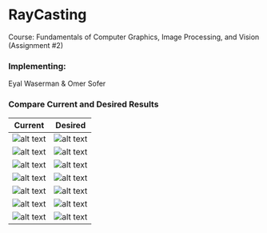 # RayCasting  
Course: Fundamentals of Computer Graphics, Image Processing, and Vision (Assignment #2)

### Implementing:
Eyal Waserman & Omer Sofer

### Compare Current and Desired Results

Current                    |  Desired
:-------------------------:|:-------------------------:
![alt text](https://github.com/eyalw711/RayTracing/blob/master/scenes/Spheres.png "Spheres")  |  ![alt text](https://github.com/eyalw711/RayTracing/blob/master/%E2%80%8F%E2%80%8Fscenes2017/Spheres.png "Spheres")  
![alt text](https://github.com/eyalw711/RayTracing/blob/master/scenes/Pool.png "Pool")  |  ![alt text](https://github.com/eyalw711/RayTracing/blob/master/%E2%80%8F%E2%80%8Fscenes2017/MyPool.png "Pool")  
![alt text](https://github.com/eyalw711/RayTracing/blob/master/scenes/Triangle.png "Triangle")  |  ![alt text](https://github.com/eyalw711/RayTracing/blob/master/%E2%80%8F%E2%80%8Fscenes2017/MyTriangle.png "Triangle")  
![alt text](https://github.com/eyalw711/RayTracing/blob/master/scenes/Triangle2.png "Triangle2")  |  ![alt text](https://github.com/eyalw711/RayTracing/blob/master/%E2%80%8F%E2%80%8Fscenes2017/MyTriangle2.png "Triangle2")  
![alt text](https://github.com/eyalw711/RayTracing/blob/master/scenes/Room1.png "Room1")  |  ![alt text](https://github.com/eyalw711/RayTracing/blob/master/%E2%80%8F%E2%80%8Fscenes2017/MyRoom1.png "Room1")  
![alt text](https://github.com/eyalw711/RayTracing/blob/master/scenes/Room10.png "Room10")  |  ![alt text](https://github.com/eyalw711/RayTracing/blob/master/%E2%80%8F%E2%80%8Fscenes2017/MyRoom10.png "Room10")  
![alt text](https://github.com/eyalw711/RayTracing/blob/master/scenes/Transparency.png "Transparency")  |  ![alt text](https://github.com/eyalw711/RayTracing/blob/master/%E2%80%8F%E2%80%8Fscenes2017/MyTransparency.png "Transparency")  
